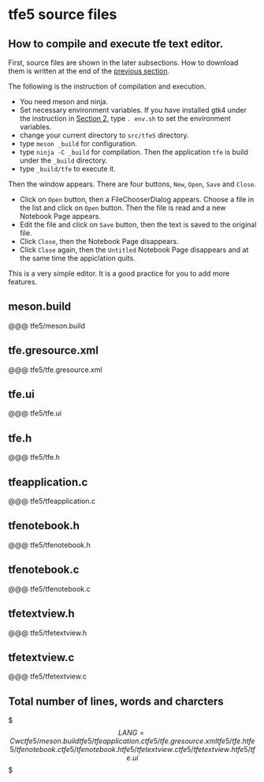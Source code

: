 # tfe5 source files

## How to compile and execute tfe text editor.

First, source files are shown in the later subsections.
How to download them is written at the end of the [previous section](sec14.src.md).

The following is the instruction of compilation and execution.

- You need meson and ninja.
- Set necessary environment variables.
If you have installed gtk4 under the instruction in [Section 2](sec2.src.md), type `. env.sh` to set the environment variables.
- change your current directory to `src/tfe5` directory.
- type `meson _build` for configuration.
- type `ninja -C _build` for compilation.
Then the application `tfe` is build under the `_build` directory.
- type `_build/tfe` to execute it.

Then the window appears.
There are four buttons, `New`, `Open`, `Save` and `Close`.

- Click on `Open` button, then a FileChooserDialog appears.
Choose a file in the list and click on `Open` button.
Then the file is read and a new Notebook Page appears.
- Edit the file and click on `Save` button, then the text is saved to the original file.
- Click `Close`, then the Notebook Page disappears.
- Click `Close` again, then the `Untitled` Notebook Page disappears and at the same time the appiclation quits.

This is a very simple editor.
It is a good practice for you to add more features.

## meson.build

@@@ tfe5/meson.build

## tfe.gresource.xml

@@@ tfe5/tfe.gresource.xml

## tfe.ui

@@@ tfe5/tfe.ui

## tfe.h

@@@ tfe5/tfe.h

## tfeapplication.c

@@@ tfe5/tfeapplication.c

## tfenotebook.h

@@@ tfe5/tfenotebook.h

## tfenotebook.c

@@@ tfe5/tfenotebook.c

## tfetextview.h

@@@ tfe5/tfetextview.h

## tfetextview.c

@@@ tfe5/tfetextview.c

## Total number of lines, words and charcters

$$$
LANG=C wc tfe5/meson.build tfe5/tfeapplication.c tfe5/tfe.gresource.xml tfe5/tfe.h tfe5/tfenotebook.c tfe5/tfenotebook.h tfe5/tfetextview.c tfe5/tfetextview.h tfe5/tfe.ui
$$$
